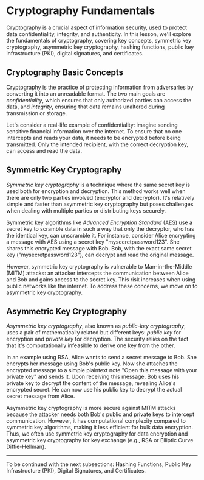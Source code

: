  # Cryptography Fundamentals

Cryptography is a crucial aspect of information security, used to protect data confidentiality, integrity, and authenticity. In this lesson, we'll explore the fundamentals of cryptography, covering key concepts, symmetric key cryptography, asymmetric key cryptography, hashing functions, public key infrastructure (PKI), digital signatures, and certificates.

## Cryptography Basic Concepts

Cryptography is the practice of protecting information from adversaries by converting it into an unreadable format. The two main goals are _confidentiality_, which ensures that only authorized parties can access the data, and _integrity_, ensuring that data remains unaltered during transmission or storage.

Let's consider a real-life example of confidentiality: imagine sending sensitive financial information over the internet. To ensure that no one intercepts and reads your data, it needs to be encrypted before being transmitted. Only the intended recipient, with the correct decryption key, can access and read the data.

## Symmetric Key Cryptography

_Symmetric key cryptography_ is a technique where the same secret key is used both for encryption and decryption. This method works well when there are only two parties involved (encryptor and decryptor). It's relatively simple and faster than asymmetric key cryptography but poses challenges when dealing with multiple parties or distributing keys securely.

Symmetric key algorithms like _Advanced Encryption Standard_ (AES) use a secret key to scramble data in such a way that only the decryptor, who has the identical key, can unscramble it. For instance, consider Alice encrypting a message with AES using a secret key "mysecretpassword123". She shares this encrypted message with Bob. Bob, with the exact same secret key ("mysecretpassword123"), can decrypt and read the original message.

However, symmetric key cryptography is vulnerable to Man-in-the-Middle (MITM) attacks: an attacker intercepts the communication between Alice and Bob and gains access to the secret key. This risk increases when using public networks like the internet. To address these concerns, we move on to asymmetric key cryptography.

## Asymmetric Key Cryptography

_Asymmetric key cryptography_, also known as _public-key cryptography_, uses a pair of mathematically related but different keys: _public key_ for encryption and _private key_ for decryption. The security relies on the fact that it's computationally infeasible to derive one key from the other.

In an example using RSA, Alice wants to send a secret message to Bob. She encrypts her message using Bob's public key. Now she attaches the encrypted message to a simple plaintext note "Open this message with your private key" and sends it. Upon receiving this message, Bob uses his private key to decrypt the content of the message, revealing Alice's encrypted secret. He can now use his public key to decrypt the actual secret message from Alice.

Asymmetric key cryptography is more secure against MITM attacks because the attacker needs both Bob's public and private keys to intercept communication. However, it has computational complexity compared to symmetric key algorithms, making it less efficient for bulk data encryption. Thus, we often use symmetric key cryptography for data encryption and asymmetric key cryptography for key exchange (e.g., RSA or Elliptic Curve Diffie-Hellman).

---

To be continued with the next subsections: Hashing Functions, Public Key Infrastructure (PKI), Digital Signatures, and Certificates.